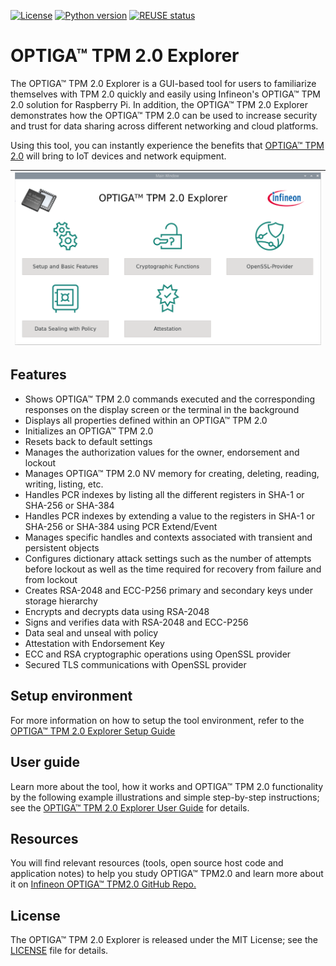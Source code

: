 [![License](https://img.shields.io/badge/License-MIT-green)](LICENSE)
[![Python version](https://img.shields.io/badge/Python-3-green?logo=python)](https://www.python.org/)
[![REUSE status](https://api.reuse.software/badge/github.com/RaymWong/optiga-tpm-explorer)](https://api.reuse.software/info/github.com/RaymWong/optiga-tpm-explorer)

# OPTIGA™ TPM 2.0 Explorer

The OPTIGA™ TPM 2.0 Explorer is a GUI-based tool for users to familiarize themselves with TPM 2.0 quickly and easily using Infineon's OPTIGA™ TPM 2.0 solution for Raspberry Pi. In addition, the OPTIGA™ TPM 2.0 Explorer demonstrates how the OPTIGA™ TPM 2.0 can be used to increase security and trust for data sharing across different networking and cloud platforms.

Using this tool, you can instantly experience the benefits that [OPTIGA™ TPM 2.0](https://www.infineon.com/cms/en/product/security-smart-card-solutions/optiga-embedded-security-solutions/optiga-tpm/?redirId=39899/) will bring to IoT devices and network equipment.

| ![](docs/images/Setup/MainScreen.png) |
| ------------------------------------------------------- |

## Features

-   Shows OPTIGA™ TPM 2.0 commands executed and the corresponding responses on the display screen or the terminal in the background
-   Displays all properties defined within an OPTIGA™ TPM 2.0
-   Initializes an OPTIGA™ TPM 2.0
-   Resets back to default settings
-   Manages the authorization values for the owner, endorsement and lockout
-   Manages OPTIGA™ TPM 2.0 NV memory for creating, deleting, reading, writing, listing, etc.
-   Handles PCR indexes by listing all the different registers in SHA-1 or SHA-256 or SHA-384
-   Handles PCR indexes by extending a value to the registers in SHA-1 or SHA-256 or SHA-384 using PCR Extend/Event
-   Manages specific handles and contexts associated with transient and persistent objects
-   Configures dictionary attack settings such as the number of attempts before lockout as well as the time required for recovery from failure and from lockout
-   Creates RSA-2048 and ECC-P256 primary and secondary keys under storage hierarchy
-   Encrypts and decrypts data using RSA-2048
-   Signs and verifies data with RSA-2048 and ECC-P256
-   Data seal and unseal with policy
-   Attestation with Endorsement Key
-   ECC and RSA cryptographic operations using OpenSSL provider
-   Secured TLS communications with OpenSSL provider

## Setup environment

For more information on how to setup the tool environment, refer to the [OPTIGA™ TPM 2.0 Explorer Setup Guide](./Setup%20Guide.md)

## User guide

Learn more about the tool, how it works and OPTIGA™ TPM 2.0 functionality by the following example illustrations and simple step-by-step instructions;  see the [OPTIGA™ TPM 2.0 Explorer User Guide](./User%20Guide.md) for details.

## Resources

You will find relevant resources (tools, open source host code and application notes) to help you study OPTIGA™ TPM2.0 and learn more about it on [Infineon OPTIGA™ TPM2.0 GitHub Repo.](https://github.com/Infineon/optiga-tpm)

## License

The OPTIGA™ TPM 2.0 Explorer is released under the MIT License; see the [LICENSE](LICENSE) file for details.

